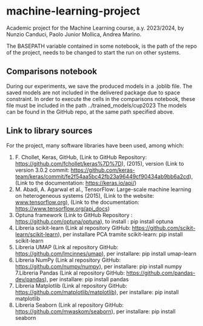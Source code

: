# machine-learning-project
Academic project for the Machine Learning course, a.y. 2023/2024, by Nunzio Canduci, Paolo Junior Mollica, Andrea Marino.


The BASEPATH variable contained in some notebook, is the path of the repo of the project, needs to be changed to start the run on other systems.
## Comparisons notebook
During our experiments, we save the produced models in a .joblib file. The saved models are not included in the delivered package due to space constraint. 
In order to execute the cells in the comparisons notebook, these file must be included in the path ../trained_models/cup2023 
The models can be found in the GitHub repo, at the same path specified above.

## Link to library sources
For the project, many software libraries have been used, among which:
1. F. Chollet, Keras, GitHub, (Link to GitHub Repository: https://github.com/fchollet/keras%7D%7D), (2015), version (Link to version 3.0.2 commit: https://github.com/keras-team/keras/commit/fe2f54aa5bc42fb23a96449cf90434ab9bb6a2cd), (Link to the documentation: https://keras.io/api/)
2. M. Abadi, A. Agarwal et al., TensorFlow: Large-scale machine learning on heterogeneous systems (2015), (Link to the website: www.tensorflow.org), (Link to the documentation: https://www.tensorflow.org/api_docs)
3. Optuna framework (Link to GitHub Repository : https://github.com/optuna/optuna), to install : pip install optuna
4. Libreria scikit-learn (Link al repository GitHub: https://github.com/scikit-learn/scikit-learn), per installare PCA tramite scikit-learn: pip install scikit-learn
5. Libreria UMAP (Link al repository GitHub: https://github.com/lmcinnes/umap), per installare: pip install umap-learn
6. Libreria NumPy (Link al repository GitHub: https://github.com/numpy/numpy), per installare: pip install numpy
7.Libreria Pandas (Link al repository GitHub: https://github.com/pandas-dev/pandas), per installare: pip install pandas
8. Libreria Matplotlib (Link al repository GitHub: https://github.com/matplotlib/matplotlib), per installare: pip install matplotlib
9. Libreria Seaborn (Link al repository GitHub: https://github.com/mwaskom/seaborn), per installare: pip install seaborn
